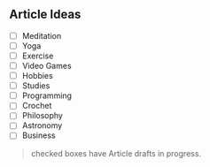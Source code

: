 ## Article Ideas
- [ ] Meditation
- [ ] Yoga
- [ ] Exercise 
- [ ] Video Games
- [ ] Hobbies
- [ ] Studies
- [ ] Programming
- [ ] Crochet
- [ ] Philosophy
- [ ] Astronomy 
- [ ] Business
 
> checked boxes have Article drafts in progress.
